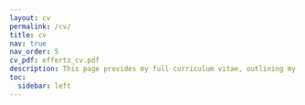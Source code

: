 ```yaml
---
layout: cv
permalink: /cv/
title: cv
nav: true
nav_order: 5
cv_pdf: effertz_cv.pdf
description: This page provides my full curriculum vitae, outlining my academic background, research experience, projects, and professional activities during my Master’s program.
toc:
  sidebar: left
---
```

